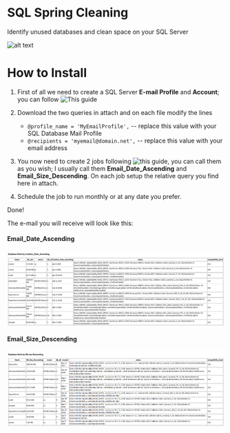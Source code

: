 # SQL Spring Cleaning
Identify unused databases and clean space on your SQL Server

![alt text](https://www.computerhope.com/cdn/colossus.jpg)

How to Install
======

1) First of all we need to create a SQL Server **E-mail Profile** and **Account**; you can follow ![This guide](https://www.mssqltips.com/sqlservertip/1100/setting-up-database-mail-for-sql-server/)

2) Download the two queries in attach and on each file modify the lines
    * `@profile_name = 'MyEmailProfile',` -- replace this value with your SQL Database Mail Profile
    * `@recipients = 'myemail@domain.net',` -- replace this value with your email address

3) You now need to create 2 jobs following ![this guide](https://solutioncenter.apexsql.com/how-to-set-up-email-notifications-for-backup-jobs-in-sql-server/), you can call them as you wish; I usually call them **Email_Date_Ascending** and **Email_Size_Descending**. On each job setup the relative query you find here in attach. 

4) Schedule the job to run monthly or at any date you prefer. 

Done!

The e-mail you will receive will look like this:

#### Email_Date_Ascending

![alt text](https://github.com/francesco1119/SQL_Spring_Cleaning/blob/master/images/Creation_Date_Ascending.png)

#### Email_Size_Descending

![alt text](https://github.com/francesco1119/SQL_Spring_Cleaning/blob/master/images/DB_Size_Descending.png)


    
